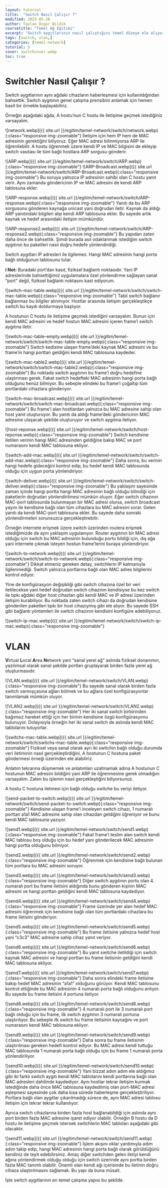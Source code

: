 ```yaml
---
layout: tutorial
title:  "Switch Nasıl Çalışır ?"
modified: 2023-05-20
author: Taylan Özgür Bildik
coursetitle: "Temel Ağ Eğitimi"
excerpt: "Switch aygıtlarının nasıl çalıştığını temel düzeye ele alıyoruz."
tags: [switch, vlan,]
categories: [temel-network]
tutorial: 5
cover: switchcover.webp
toc: true 
---
```



# Switchler Nasıl Çalışır ?

Switch aygıtlarının aynı ağdaki cihazların haberleşmesi için kullanıldığından bahsettik. Switch aygıtının genel çalışma prensibini anlamak için hemen basit bir örnekle başlayabiliriz.

Örneğin aşağıdaki ağda, A hostu’nun C hostu ile iletişime geçmek istediğiniz varsayalım.

![network.webp]({{ site.url }}/egitim/temel-network/switch/network.webp){:class="responsive img-zoomable"}
İletişim için hem IP hem de MAC adresinin gerektiğini biliyoruz. Eğer MAC adresi bilinmiyorsa ARP ile öğrenilebilir. A hostu öğrenmek üzere kendi IP ve MAC bilgisini de ekleyip switch vasıtası ile tüm bağlı hostlara ARP sorgusu gönderir.

![ARP.webp]({{ site.url }}/egitim/temel-network/switch/ARP.webp){:class="responsive img-zoomable"}
![ARP-Broadcast.webp]({{ site.url }}/egitim/temel-network/switch/ARP-Broadcast.webp){:class="responsive img-zoomable"}
Bu soruya yalnızca IP adresinin sahibi olan C hostu yanıt verir. Aynı zamanda göndericinin IP ve MAC adresini de kendi ARP tablosuna ekler. 

![ARP-response.webp]({{ site.url }}/egitim/temel-network/switch/ARP-response.webp){:class="responsive img-zoomable"}
Yanıtı da bu ARP sorgusunu gönderen kaynağa unicast yani doğrudan iletir. Kaynak da aldığı ARP yanıtındaki bilgileri alıp kendi ARP tablosuna ekler. Bu sayede artık kaynak ve hedef arasındaki iletişim mümkündür.

![ARP-response2.webp]({{ site.url }}/egitim/temel-network/switch/ARP-response2.webp){:class="responsive img-zoomable"}
Bu yapıdan zaten daha önce de bahsettik. Şimdi burada asıl odaklanmak istediğim switch aygıtının bu paketleri nasıl doğru hedefe yönlendirdiği. 

Switch aygıtları IP adresleri ile ilgilemez. Hangi MAC adresinin hangi porta bağlı olduğunun tablosunu tutar. 

<p class="mavi"><strong>ℹ️ Not:</strong> Buradaki port’dan kasıt, fiziksel bağlantı noktasıdır. Yani IP adreslerinde bahsettiğimiz uygulamalara özel yönlendirme sağlayan sanal “port” değil, fiziksel bağlantı noktasını kast ediyorum.</p>

![switch-mac-table.webp]({{ site.url }}/egitim/temel-network/switch/switch-mac-table.webp){:class="responsive img-zoomable"}
Tabii switch bağlanır bağlanmaz bu bilgiler alınmıyor. Hostlar arasında iletişim gerçekleştikçe switch bu kaydı doldurmaya başlıyor.

A hostunun C hostu ile iletişime geçmek istediğini varsayalım. Bunun için kendi MAC adresini ve hedef hostun MAC adresini içeren frame’i switch aygıtına iletir. 

![switch-mac-table-empty.webp]({{ site.url }}/egitim/temel-network/switch/switch-mac-table-empty.webp){:class="responsive img-zoomable"}
Switch kedisine ulaşan frame’deki kaynak MAC adresini ve bu frame’in hangi porttan geldiğini kendi MAC tablosuna kaydeder.

![switch-mac-table2.webp]({{ site.url }}/egitim/temel-network/switch/switch-mac-table2.webp){:class="responsive img-zoomable"}
Bu noktada switch aygıtının bu frame’i doğru hedefine ulaştırması gerek. Fakat switch hedefteki MAC adresinin hangi porta bağlı olduğunu henüz bilmiyor. Bu sebeple elindeki bu frame’i çoğaltıp tüm portlardaki cihazlara gönderiyor.

![switch-mac-broadcast.webp]({{ site.url }}/egitim/temel-network/switch/switch-mac-broadcast.webp){:class="responsive img-zoomable"}
Bu frame’i alan hostlardan yalnızca bu MAC adresine sahip olan host yanıt oluşturuyor. Bu yanıtı da aldığı frame’deki göndericinin MAC adresine ulaşacak şekilde oluşturuyor ve switch aygıtına iletiyor. 

![host-reponse.webp]({{ site.url }}/egitim/temel-network/switch/host-reponse.webp){:class="responsive img-zoomable"}
Switch kendisine iletilen verinin hangi MAC adresinden geldiğine bakıp MAC ve port numarasını kendi MAC tablosuna ekliyor. 

![switch-add-mac.webp]({{ site.url }}/egitim/temel-network/switch/switch-add-mac.webp){:class="responsive img-zoomable"}
Daha sonra, bu verinin hangi hedefe gideceğini kontrol edip, bu hedef kendi MAC tablosunda olduğu için uygun porta yönlendiriyor.

![switch-deliver.webp]({{ site.url }}/egitim/temel-network/switch/switch-deliver.webp){:class="responsive img-zoomable"}
Bu yaklaşım sayesinde zaman içinde hangi portta hangi MAC adresinin bağlı olduğu bilindiği için paketlerin doğrudan yönlendirilmesi mümkün oluyor. Eğer switch cihazının MAC-port tablosunda bulunmayan bir MAC adresi olursa, switch broadcast yayını ile kendisine bağlı olan tüm cihazlara bu MAC adresini sorar. Gelen yanıtı da kendi MAC-port tablosuna ekler. Bu sayede daha sonraki yönlendirmeleri sorunsuzca gerçekleştirebilir.

Örneğin internete erişmek üzere switch üzerinden routera erişmek istediğimizde de aynı yaklaşım uygulanıyor. Router aygıtının bir MAC adresi olduğu için switch bu MAC adresinin bulunduğu portu bildiği için, dış ağa yani internete çıkmak isteyen hostun frame’lerini buraya yönlendiriyor.

![switch-to-network.webp]({{ site.url }}/egitim/temel-network/switch/switch-to-network.webp){:class="responsive img-zoomable"}
Dikkat etmeniz gereken detay, switchlerin IP katmanıyla ilgilenmediği. Switch yalnızca portlarına bağlı olan MAC adres bilgilerini kontrol ediyor.

Yine de konfigürasyon değişikliği gibi switch cihazına özel bir veri iletilecekse yani hedef doğrudan switch cihazının kendisiyse bu kez switch ile tıpkı ağdaki diğer host cihazları gibi kendi MAC ve IP adresi üzerinden iletişim kurabiliyor. Bu noktada zaten switch cihazı da doğrudan kendisine gönderilen paketleri tıpkı bir host cihazıymış gibi ele alıyor. Bu sayede SSH gibi bağlantı yöntemleri ile switch cihazının kendisini konfigüre edebiliyoruz. 

![switch-ip-mac.webp]({{ site.url }}/egitim/temel-network/switch/switch-ip-mac.webp){:class="responsive img-zoomable"}
# VLAN

**V**irtual **L**ocal **A**rea **N**etwork yani “sanal yerel ağ” aslında fiziksel donanımın, yazılımsal olarak sanal şekilde portları gruplayarak birden fazla yerel ağ oluşturmasıdır.

![VLAN.webp]({{ site.url }}/egitim/temel-network/switch/VLAN.webp){:class="responsive img-zoomable"}
Bu sayede sanal olarak birden fazla switch varmışçasına ağları bölmek ve bu ağlara özel konfigürasyonlar tanımlamak mümkün oluyor.

![VLAN2.webp]({{ site.url }}/egitim/temel-network/switch/VLAN2.webp){:class="responsive img-zoomable"}
Her iki sanal switch birbirinden bağımsız hareket ettiği için her birinin kendisine özgü konfigürasyonu bulunuyor. Dolayısıyla örneğin her iki sanal switch de aslında kendi MAC tablolarını tutuyorlar.

![switchs-mac-table.webp]({{ site.url }}/egitim/temel-network/switch/switchs-mac-table.webp){:class="responsive img-zoomable"}
Fiziksel veya sanal olarak ayrı iki switchin bağlı olduğu durumda veri iletiminin nasıl gerçekleştirdiğini, A hostunun C hostuna paket göndermesi örneği üzerinden ele alabiliriz. 

Anlatım tekrarına düşmemek ve anlatımları uzatmamak adına A hostunun C hostunun MAC adresini bildiğini yani ARP ile öğrenmesine gerek olmadığını varsayalım. Zaten bu işlemin nasıl gerçekleştiğini biliyorsunuz. 

A hostu C hostuna iletmesi için bağlı olduğu switche bu veriyi iletiyor. 

![send-packet-to-switch.webp]({{ site.url }}/egitim/temel-network/switch/send-packet-to-switch.webp){:class="responsive img-zoomable"}
Kendisine ulaşan frame’i inceleyen switch cihazı, 1 numaralı porttan a1a1 MAC adresine sahip olan cihazdan geldiğini öğreniyor ve bunu kendi MAC tablosuna yazıyor. 

![send1.webp]({{ site.url }}/egitim/temel-network/switch/send1.webp){:class="responsive img-zoomable"}
Fakat frame’i teslim alan switch kendi MAC tablosu boş olduğu için bu hedef yani gönderilecek MAC adresinin hangi portta olduğunu bilmiyor.

![send2.webp]({{ site.url }}/egitim/temel-network/switch/send2.webp){:class="responsive img-zoomable"}
 Öğrenmek için kendisine bağlı bulunan tüm portlara bu MAC adresini soruyor.

![send3.webp]({{ site.url }}/egitim/temel-network/switch/send3.webp){:class="responsive img-zoomable"}
Diğer switch aygıtının portu olan 4. numaralı port bu frame iletisini aldığında bunu gönderen kişinin MAC adresini ve hangi porttan geldiğini kendi MAC tablosuna kaydediyor.

![send4.webp]({{ site.url }}/egitim/temel-network/switch/send4.webp){:class="responsive img-zoomable"}
Frame üzerinde yer alan hedef MAC adresini öğrenmek için kendisine bağlı olan tüm portlardaki cihazlara bu frame iletisini gönderiyor.

![send5.webp]({{ site.url }}/egitim/temel-network/switch/send5.webp){:class="responsive img-zoomable"}
Bu frame iletisine yalnızca hedef host yani “c3c3” MAC adresine sahip cihaz yanıt veriyor.

![send6.webp]({{ site.url }}/egitim/temel-network/switch/send6.webp){:class="responsive img-zoomable"}
Bu yanıt switche iletildiği için switch kaynak MAC adresini ve hangi porttan bu frame iletisinin geldiğini kendi MAC tablosuna ekliyor.

![send7.webp]({{ site.url }}/egitim/temel-network/switch/send7.webp){:class="responsive img-zoomable"}
Daha sonra elindeki frame iletisine bakıp hedef MAC adresinin “a1a1” olduğunu görüyor. Kendi MAC tablosunu kontrol ettiğinde bu MAC adresinin 4 numaralı porta bağlı olduğunu anlıyor. Bu sayede bu frame iletisini 4 portuna iletiyor.

![send8.webp]({{ site.url }}/egitim/temel-network/switch/send8.webp){:class="responsive img-zoomable"}
4 numaralı port ile 3 numaralı port bağlı olduğu için bu frame, ilk switch aygıtının 3 numaralı portuna ulaştırılıyor. Bu sebeple ilk switch bu frame iletisinin kaynağını ve port numarasını kendi MAC tablosuna ekliyor.

![send9.webp]({{ site.url }}/egitim/temel-network/switch/send9.webp){:class="responsive img-zoomable"}
Daha sonra bu frame iletisinin ulaştırılması gereken hedefi kontrol ediyor. Bu MAC adresi kendi tuttuğu MAC tablosunda 1 numaralı porta bağlı olduğu için bu frame 1 numaralı porta yönlendiriliyor.

![send10.webp]({{ site.url }}/egitim/temel-network/switch/send10.webp){:class="responsive img-zoomable"}
Yani bizzat adım adım ele aldığımız gibi iki farklı switch aygıtı kendi MAC tablolarını kendi portlarına bağlı olan MAC adresleri dahilinde kaydediyor. Aynı hostlar tekrar iletişim kurmak istediğinde daha önce MAC tablosuna kaydedilmiş olan port-MAC adresi eşleşmesi sayesinde çok daha kısa sürede haberleşme gerçekleştiriliyor. Portlara bağlı olan aygıtlar çıkarılmadığı sürece de, aynı MAC adresi tablosu iletişim için tekrar tekrar kullanılıyor. 

Ayrıca switch cihazlarına birden fazla host bağlanabildiği için aslında aynı port birden fazla MAC adresine işaret ediyor olabilir. Örneğin B hostu da D hostu ile iletişime geçmek istersek switchlerin MAC tabloları aşağıdaki gibi olacaktır.

![send11.webp]({{ site.url }}/egitim/temel-network/switch/send11.webp){:class="responsive img-zoomable"}
İşlem akışını oklar yardımıyla adım adım takip edip, hangi MAC adresinin hangi porta bağlı olarak görüldüğünü kendiniz de teyit edebilirsiniz. Amaç diğer switchden gelen iletiyi kendi ağına yönlendirmek olduğu olduğu için switch üzerinde aynı portta birden fazla MAC tanımlı olabilir. Önemli olan kendi ağı içerisinde bu iletinin doğru cihaza ulaştırılmasını sağlamak. Bu yapı da buna müsait.

İşte switch aygıtlarının en temel çalışma yapısı bu şekilde.
